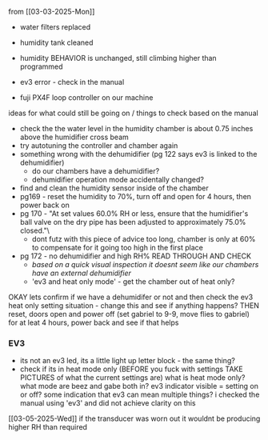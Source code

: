 

from [[03-03-2025-Mon]]
- water filters replaced
- humidity tank cleaned
- humidity BEHAVIOR is unchanged, still climbing higher than programmed

- ev3 error - check in the manual
- fuji PX4F loop controller on our machine

ideas for what could still be going on / things to check based on the manual
- check the the water level in the humidity chamber is about 0.75 inches above the humidifier cross beam
- try autotuning the controller and chamber again 
- something wrong with the dehumidifier (pg 122 says ev3 is linked to the dehumidifier)
	- do our chambers have a dehumidifier?
	- dehumidifier operation mode accidentally changed?
- find and clean the humidity sensor inside of the chamber
- pg169 - reset the humidity to 70%, turn off and open for 4 hours, then power back on
- pg 170 -   "At set values 60.0% RH or less, ensure that the humidifier's ball valve on the dry pipe has been adjusted to approximately 75.0% closed."\
	- dont futz with this piece of advice too long, chamber is only at 60% to compensate for it going too high in the first place
- pg 172 - no dehumidifier and high RH% READ THROUGH AND CHECK
	- *based on a quick visual inspection it doesnt seem like our chambers have an external dehumidifier*
	- 'ev3 and heat only mode' - get the chamber out of heat only?

OKAY lets confirm if we have a dehumidifer or not and then check the ev3 heat only setting situation - change this and see if anything happens?
THEN reset, doors open and power off (set gabriel to 9-9, move flies to gabriel) for at leat 4 hours, power back and see if that helps

### EV3
- its not an ev3 led, its a little light up letter block - the same thing?
- check if its in heat mode only (BEFORE you fuck with settings TAKE PICTURES of what the current settings are)
what is heat mode only? what mode are beez and gabe both in?
ev3 indicator visible = setting on or off?
some indication that ev3 can mean multiple things? i checked the manual using 'ev3' and did not achieve clarity on this

[[03-05-2025-Wed]]
if the transducer was worn out it wouldnt be producing higher RH than required